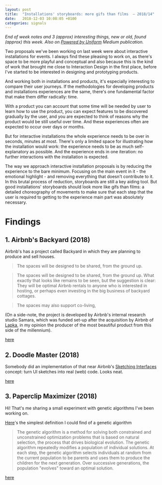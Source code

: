 ```yaml
---
layout: post
title:  "Installations' storyboards: more gifs than films  — 2018/14"
date:   2018-12-03 10:08:05 +0100
categories: signals
---
```


_End of week notes and 3 (approx) interesting things, new or old, found (approx) this week. Also on [Powered by Uniform](https://medium.com/uniform-creative-technology/tagged/weeknotes) Medium publication._

<!--  
The weeknote structure

Do yourself a favour, write it first on paper

1. Context
2. Problem
3. Solution

-->

Two proposals we've been working on last week were about interactive installations for events. I always find these pleasing to work on, as there's space to be more playful and conceptual and also because this is the kind of work that brought me close to Interaction Design in the first place, before I've started to be interested in designing and prototyping products.

And working both in installations and products, it's especially interesting to compare their user journeys. If the methodologies for developing products and installations experiences are the same, there's one fundamental factor that make them differ radically: time.

With a product you can account that some time will be needed by user to learn how to use the product, you can expect features to be discovered gradually by the user, and you are expected to think of reasons why the product would be still useful over time. And these experiences often are expected to occur over days or months.

But for interactive installations the whole experience needs to be over in seconds, minutes at most. There's only a limited space for illustrating how the installation would work: the experience needs to be as much self-explanatory as possible. And the experience ends in one iteration: no further interactions with the installation is expected.

The way we approach interactive installation proposals is by reducing the experience to the bare minimum. Focusing on the main event in it   - the emotional highlight -  and removing everything that doesn't contribute to it. In this brutal process of reduction, storyboards are still a key aiding tool. But good installations' storyboards should look more like gifs than films: a detailed choreography of movements to make sure that each step that the user is required to getting to the experience main part was absolutely necessary.


# Findings

## 1. Airbnb's Backyard  (2018)

Airbnb's has a project called Backyard in which they are planning to produce and sell houses.

> The spaces will be designed to be shared, from the ground up.

> The spaces will be designed to be shared, from the ground up. What exactly that looks like remains to be seen, but the suggestion is clear: They will be optimal Airbnb rentals to anyone who is interested in hosting, or perhaps even investing in the big business of backyard cottages.

> The spaces may also support co-living,

(On a side-note, the project is developed by Airbnb's internal research studio Samara, which was funded set-up after the acquisition by Airbnb of [Lapka](https://mylapka.com/), in my opinion the producer of the most beautiful product from this side of the millennium).

[here](https://www.fastcompany.com/90271599/exclusive-airbnb-will-start-designing-houses-in-2019)

## 2. Doodle Master (2018)
Somebody did an implementation of that near Airbnb's [Sketching Interfaces](https://airbnb.design/sketching-interfaces/) concept: turn UI sketches into real (web) code. Looks neat.

[here](https://github.com/karanchahal/DoodleMaster)

##  3. Paperclip Maximizer (2018)

Hi! That's me sharing a small experiment with genetic algorithms I've been working on.

[Here](https://uk.mathworks.com/help/gads/what-is-the-genetic-algorithm.html)'s the simplest definition I could find of a genetic algorithm
>  The genetic algorithm is a method for solving both constrained and unconstrained optimization problems that is based on natural selection, the process that drives biological evolution. The genetic algorithm repeatedly modifies a population of individual solutions. At each step, the genetic algorithm selects individuals at random from the current population to be parents and uses them to produce the children for the next generation. Over successive generations, the population "evolves" toward an optimal solution.

[here](http://paperclipmaximizer.orgonomyproductions.info/)
